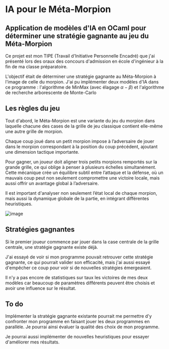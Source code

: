 # IA pour le Méta-Morpion
## Application de modèles d'IA en OCaml pour déterminer une stratégie gagnante au jeu du Méta-Morpion

Ce projet est mon TIPE (Travail d'Initiative Personnelle Encadré) que j'ai présenté lors des oraux des concours d'admission en école d'ingénieur à la fin de ma classe préparatoire.

L'objectif était de déterminer une stratégie gagnante au Méta-Morpion à l'image de celle du morpion.
J'ai pu implémenter deux modèles d'IA dans ce programme : l'algorithme de MinMax (avec élagage $\alpha - \beta$) et l'algorithme de recherche arborescente de Monte-Carlo

## Les règles du jeu

Tout d'abord, le Méta-Morpion est une variante du jeu du morpion dans laquelle chacune des cases de la grille de jeu classique contient elle-même une autre grille de morpion.

Chaque coup joué dans un petit morpion impose à l’adversaire de jouer dans le morpion correspondant à la position du coup précédent, ajoutant une dimension tactique importante.

Pour gagner, un joueur doit aligner trois petits morpions remportés sur la grande grille, ce qui oblige à penser à plusieurs échelles simultanément. Cette mécanique crée un équilibre subtil entre l’attaque et la défense, où un mauvais coup peut non seulement compromettre une victoire locale, mais aussi offrir un avantage global à l’adversaire.

Il est important d'analyser non seulement l’état local de chaque morpion, mais aussi la dynamique globale de la partie, en intégrant différentes heuristiques.

![image](https://github.com/user-attachments/assets/af0d93e3-777f-4a12-9bfb-8b9669309067)

## Stratégies gagnantes

Si le premier joueur commence par jouer dans la case centrale de la grille centrale, une stratégie gagnante existe déjà.

J'ai essayé de voir si mon programme pouvait retrouver cette stratégie gagnante, ce qui pourrait valider son efficacité, mais j'ai aussi essayé d'empêcher ce coup pour voir si de nouvelles stratégies émergeaient.

Il n'y a pas encore de statistiques sur taux les victoires de mes deux modèles car beaucoup de paramètres différents peuvent être choisis et avoir une influence sur le résultat.

## To do

Implémenter la stratégie gagnante existante pourrait me permettre d'y confronter mon programme en faisant jouer les deux programmes en parallèle. Je pourrai ainsi évaluer la qualité des choix de mon programme.

Je pourrai aussi implémenter de nouvelles heuristiques pour essayer d'améliorer mes résultats.